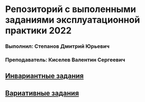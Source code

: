 # Репозиторий с выполенными заданиями эксплуатационной практики 2022

### Выполнил: Степанов Дмитрий Юрьевич
### Преподаватель: Киселев Валентин Сергеевич


## [Инвариантные задания](https://github.com/edupract2022/pract_2022/tree/main/%D0%98%D0%BD%D0%B2%D0%B0%D1%80%D0%B8%D0%B0%D0%BD%D1%82%D0%BD%D1%8B%D0%B5%20%D0%B7%D0%B0%D0%B4%D0%B0%D0%BD%D0%B8%D1%8F)


## [Вариативные задания](https://github.com/edupract2022/pract_2022/tree/main/%D0%92%D0%B0%D1%80%D0%B8%D0%B0%D1%82%D0%B8%D0%B2%D0%BD%D1%8B%D0%B5%20%D0%B7%D0%B0%D0%B4%D0%B0%D0%BD%D0%B8%D1%8F)
